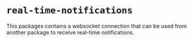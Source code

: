 # `real-time-notifications`

This packages contains a websocket connection that can be used from another package to receive real-time notifications.

